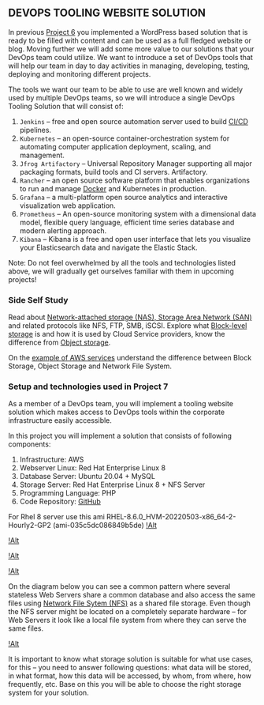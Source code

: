 ## DEVOPS TOOLING WEBSITE SOLUTION

In previous [Project 6](https://www.darey.io/docs/project-6-step-1/) you implemented a WordPress based solution that is ready to be filled with content and can be used as a full fledged website or blog. Moving further we will add some more value to our solutions that your DevOps team could utilize. We want to introduce a set of DevOps tools that will help our team in day to day activities in managing, developing, testing, deploying and monitoring different projects.

The tools we want our team to be able to use are well known and widely used by multiple DevOps teams, so we will introduce a single DevOps Tooling Solution that will consist of:

1. `Jenkins` – free and open source automation server used to build [CI/CD](https://en.wikipedia.org/wiki/CI/CD) pipelines.
2. `Kubernetes` – an open-source container-orchestration system for automating computer application deployment, scaling, and management.
3. `Jfrog Artifactory` – Universal Repository Manager supporting all major packaging formats, build tools and CI servers. Artifactory.
4. `Rancher` – an open source software platform that enables organizations to run and manage [Docker](https://en.wikipedia.org/wiki/Docker_(software)) and Kubernetes in production.
5. `Grafana` – a multi-platform open source analytics and interactive visualization web application.
6. `Prometheus` – An open-source monitoring system with a dimensional data model, flexible query language, efficient time series database and modern alerting approach.
7. `Kibana` – Kibana is a free and open user interface that lets you visualize your Elasticsearch data and navigate the Elastic Stack.

Note: Do not feel overwhelmed by all the tools and technologies listed above, we will gradually get ourselves familiar with them in upcoming projects!

### Side Self Study
Read about [Network-attached storage (NAS), Storage Area Network (SAN)](https://en.wikipedia.org/wiki/Network-attached_storage) and related protocols like NFS, FTP, SMB, iSCSI. Explore what [Block-level storage](https://en.wikipedia.org/wiki/Block-level_storage) is and how it is used by Cloud Service providers, know the difference from [Object storage](https://en.wikipedia.org/wiki/Object_storage).

On the [example of AWS services](https://dzone.com/articles/confused-by-aws-storage-options-s3-ebs-amp-efs-explained) understand the difference between Block Storage, Object Storage and Network File System.

### Setup and technologies used in Project 7
As a member of a DevOps team, you will implement a tooling website solution which makes access to DevOps tools within the corporate infrastructure easily accessible.

In this project you will implement a solution that consists of following components:

1. Infrastructure: AWS
2. Webserver Linux: Red Hat Enterprise Linux 8
3. Database Server: Ubuntu 20.04 + MySQL
4. Storage Server: Red Hat Enterprise Linux 8 + NFS Server
5. Programming Language: PHP
6. Code Repository: [GitHub](https://github.com/darey-io/tooling.git)


For Rhel 8 server use this ami RHEL-8.6.0_HVM-20220503-x86_64-2-Hourly2-GP2 (ami-035c5dc086849b5de)
[!Alt](images/AMI-prj7-1200x807.png)

[!Alt](images/public-images-prj7-1536x486.png)

[!Alt](images/search-for-AMI-1536x443.png)

[!Alt](images/launch-instance-from-template-1536x823.png)

On the diagram below you can see a common pattern where several stateless Web Servers share a common database and also access the same files using [Network File Sytem (NFS)](https://en.wikipedia.org/wiki/Network_File_System) as a shared file storage. Even though the NFS server might be located on a completely separate hardware – for Web Servers it look like a local file system from where they can serve the same files.

[!Alt](images/Tooling-Website-Infrastructure.png)


It is important to know what storage solution is suitable for what use cases, for this – you need to answer following questions: what data will be stored, in what format, how this data will be accessed, by whom, from where, how frequently, etc. Base on this you will be able to choose the right storage system for your solution.


